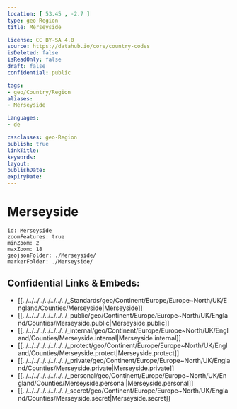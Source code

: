 ```yaml
---
location: [ 53.45 , -2.7 ] 
type: geo-Region
title: Merseyside

license: CC BY-SA 4.0
source: https://datahub.io/core/country-codes
isDeleted: false
isReadOnly: false
draft: false
confidential: public

tags:
- geo/Country/Region
aliases:
- Merseyside

Languages:
- de

cssclasses: geo-Region
publish: true
linkTitle: 
keywords: 
layout: 
publishDate: 
expiryDate: 
---
```


# Merseyside

```leaflet
id: Merseyside
zoomFeatures: true 
minZoom: 2 
maxZoom: 18
geojsonFolder: ./Merseyside/
markerFolder: ./Merseyside/
```


## Confidential Links & Embeds: 
- [[../../../../../../../../_Standards/geo/Continent/Europe/Europe~North/UK/England/Counties/Merseyside|Merseyside]] 
- [[../../../../../../../../_public/geo/Continent/Europe/Europe~North/UK/England/Counties/Merseyside.public|Merseyside.public]] 
- [[../../../../../../../../_internal/geo/Continent/Europe/Europe~North/UK/England/Counties/Merseyside.internal|Merseyside.internal]] 
- [[../../../../../../../../_protect/geo/Continent/Europe/Europe~North/UK/England/Counties/Merseyside.protect|Merseyside.protect]] 
- [[../../../../../../../../_private/geo/Continent/Europe/Europe~North/UK/England/Counties/Merseyside.private|Merseyside.private]] 
- [[../../../../../../../../_personal/geo/Continent/Europe/Europe~North/UK/England/Counties/Merseyside.personal|Merseyside.personal]] 
- [[../../../../../../../../_secret/geo/Continent/Europe/Europe~North/UK/England/Counties/Merseyside.secret|Merseyside.secret]] 

